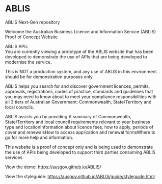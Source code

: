 # ABLIS
ABLIS Next-Gen repository

Welcome the Australian Business Licence and Information Service (ABLIS) Proof of Concept Website

ABLIS APIs                    
You are currently viewing a prototype of the ABLIS website that has been developed to demonstrate the
use of APIs that are being developed to modernise the service.                      

This is NOT a production system, and any use of ABLIS in this environment should be for demonstration purposes only. 

ABLIS helps you search for and discover government licences, permits, approvals, registrations, codes of practice, 
standards and guidelines that you may need to know about to meet your compliance responsibilities with all 3 tiers 
of Australian Government: Commonwealth, State/Territory and local councils.             

ABLIS assists you by providing:A summary of Commonwealth, State/Territory and local council requirements 
relevant to your business type and locationInformation about licence fees, how to apply, periods of cover 
and renewalsHow to access application and renewal formsWhere to go for more help and information.                

This website is a proof of concept only and is being used to demonstrate the use of APIs being developed to 
support third parties consuming ABLIS services.

View the demo: https://ausgov.github.io/ABLIS/

View the styleguide: https://ausgov.github.io/ABLIS/guide/styleguide.html
